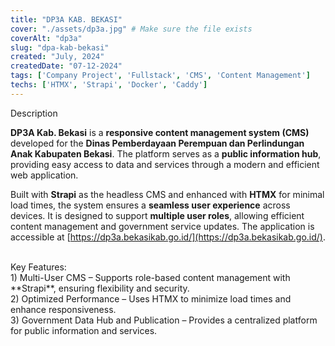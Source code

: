 ```yaml
---
title: "DP3A KAB. BEKASI"
cover: "./assets/dp3a.jpg" # Make sure the file exists
coverAlt: "dp3a"
slug: "dpa-kab-bekasi"
created: "July, 2024"
createdDate: "07-12-2024"
tags: ['Company Project', 'Fullstack', 'CMS', 'Content Management']
techs: ['HTMX', 'Strapi', 'Docker', 'Caddy']
---
```


<div class="text-2xl font-semibold mb-2">Description</div>

**DP3A Kab. Bekasi** is a **responsive content management system (CMS)** developed for the **Dinas Pemberdayaan Perempuan dan Perlindungan Anak Kabupaten Bekasi**. The platform serves as a **public information hub**, providing easy access to data and services through a modern and efficient web application.

Built with **Strapi** as the headless CMS and enhanced with **HTMX** for minimal load times, the system ensures a **seamless user experience** across devices. It is designed to support **multiple user roles**, allowing efficient content management and government service updates. The application is accessible at <span class="underline underline-offset-1 font-semibold">[https://dp3a.bekasikab.go.id/](https://dp3a.bekasikab.go.id/)</span>.

<br/>
<div class="text-2xl font-semibold mb-2">Key Features: </div>

<div>
1) Multi-User CMS – Supports role-based content management with **Strapi**, ensuring flexibility and security. <br/>
2) Optimized Performance – Uses HTMX to minimize load times and enhance responsiveness. <br/>
3) Government Data Hub and Publication – Provides a centralized platform for public information and services. <br/>
</div>
